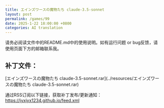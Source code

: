 ```yaml
---
title: エインズワースの魔物たち claude-3.5-sonnet
layout: post
permalink: /games/99
date: 2025-1-22 18:00:00 +0800
categories: AI translation
---
```



请务必阅读文件中的README.md中的使用说明。如有运行问题 or bug反馈，请使用页面下方的邮箱联系我。

## 补丁文件：

[エインズワースの魔物たち claude-3.5-sonnet.rar](../resources/エインズワースの魔物たち claude-3.5-sonnet.rar)

 

通过RSS订阅以下链接，获取补丁发布/更新通知：https://jyxjyx1234.github.io/feed.xml

